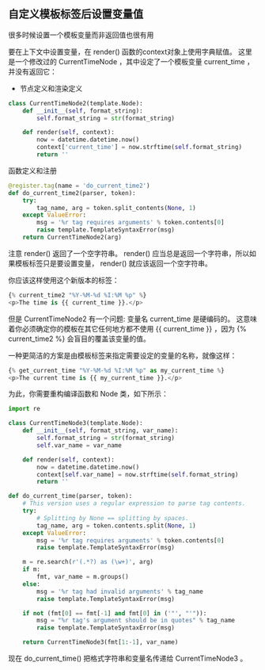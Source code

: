 
## 自定义模板标签后设置变量值

很多时候设置一个模板变量而非返回值也很有用

要在上下文中设置变量，在 render() 函数的context对象上使用字典赋值。 这里是一个修改过的 CurrentTimeNode ，其中设定了一个模板变量 current_time ，并没有返回它：
* 节点定义和渲染定义

```python
class CurrentTimeNode2(template.Node):
    def __init__(self, format_string):
        self.format_string = str(format_string)

    def render(self, context):
        now = datetime.datetime.now()
        context['current_time'] = now.strftime(self.format_string)
        return ''
```

函数定义和注册

```python
@register.tag(name = 'do_current_time2')
def do_current_time2(parser, token):
    try:
        tag_name, arg = token.split_contents(None, 1)
    except ValueError:
        msg = '%r tag requires arguments' % token.contents[0]
        raise template.TemplateSyntaxError(msg)
    return CurrentTimeNode2(arg)
```

注意 render() 返回了一个空字符串。 render() 应当总是返回一个字符串，所以如果模板标签只是要设置变量， render() 就应该返回一个空字符串。

你应该这样使用这个新版本的标签：

```python
{% current_time2 "%Y-%M-%d %I:%M %p" %}
<p>The time is {{ current_time }}.</p>
```

但是 CurrentTimeNode2 有一个问题: 变量名 current_time 是硬编码的。 这意味着你必须确定你的模板在其它任何地方都不使用 {{ current_time }} ，因为 {% current_time2 %} 会盲目的覆盖该变量的值。

一种更简洁的方案是由模板标签来指定需要设定的变量的名称，就像这样：

```python
{% get_current_time "%Y-%M-%d %I:%M %p" as my_current_time %}
<p>The current time is {{ my_current_time }}.</p>
```

为此，你需要重构编译函数和 Node 类，如下所示：

```python
import re

class CurrentTimeNode3(template.Node):
    def __init__(self, format_string, var_name):
        self.format_string = str(format_string)
        self.var_name = var_name

    def render(self, context):
        now = datetime.datetime.now()
        context[self.var_name] = now.strftime(self.format_string)
        return ''

def do_current_time(parser, token):
    # This version uses a regular expression to parse tag contents.
    try:
        # Splitting by None == splitting by spaces.
        tag_name, arg = token.contents.split(None, 1)
    except ValueError:
        msg = '%r tag requires arguments' % token.contents[0]
        raise template.TemplateSyntaxError(msg)

    m = re.search(r'(.*?) as (\w+)', arg)
    if m:
        fmt, var_name = m.groups()
    else:
        msg = '%r tag had invalid arguments' % tag_name
        raise template.TemplateSyntaxError(msg)

    if not (fmt[0] == fmt[-1] and fmt[0] in ('"', "'")):
        msg = "%r tag's argument should be in quotes" % tag_name
        raise template.TemplateSyntaxError(msg)

    return CurrentTimeNode3(fmt[1:-1], var_name)
 ```
现在 do_current_time() 把格式字符串和变量名传递给 CurrentTimeNode3 。
